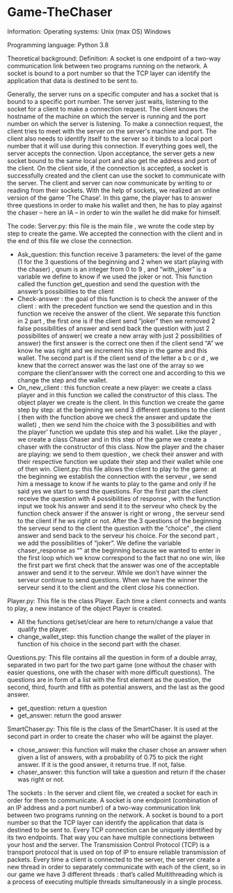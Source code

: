 # Game-TheChaser
Information:
Operating systems:
Unix (max OS)
Windows

Programming language:
Python 3.8


Theoretical background:
Definition:
A socket is one endpoint of a two-way communication link between two programs running on the network. A socket is bound to a port number so that the TCP layer can identify the application that data is destined to be sent to.

Generally, the server runs on a specific computer and has a socket that is bound to a specific port number. The server just waits, listening to the socket for a client to make a connection request.
The client knows the hostname of the machine on which the server is running and the port number on which the server is listening. To make a connection request, the client tries to meet with the server on the server's machine and port. The client also needs to identify itself to the server so it binds to a local port number that it will use during this connection. If everything goes well, the server accepts the connection. Upon acceptance, the server gets a new socket bound to the same local port and also get the address and port of the client. On the client side, if the connection is accepted, a socket is successfully created and the client can use the socket to communicate with the server. The client and server can now communicate by writing to or reading from their sockets.
	With the help of sockets, we realized an online version of the game ‘The Chase’. In this game, the player has to answer three questions in order to make his wallet and then, he has to play against the chaser – here an IA – in order to win the wallet he did make for himself.







The code:
Server.py: this file is the main file , we wrote the code step by step to create the game. We accepted the connection with the client and in the end of this file we close the connection.
-	Ask_question: this function receive 3 parameters: the level of the game (1 for the 3 questions of the beginning and 2 when we start playing with the chaser) , qnum is an integer from 0 to 9 , and “with_joker” is a variable we define to know if we used the joker or not. This function called the function get_question and send the question with the answer’s possibilities to the client 
-	Check-answer : the goal of this function is to check the answer of the client : with the precedent function we send the question and in this function we receive the answer of the client. We separate this function in 2 part , the first one is if the client send “joker” then we removed 2 false possibilities of answer and send back the question with just 2 possibilites of answer( we create a new array with just 2 possibilities of answer) the first answer is the correct one then if the client send “A” we know he was right and we increment his step in the game and this wallet. The second part is if the client send of the letter a b c or d , we knew that the correct answer was the last one of the array so we compare the client’answer with the correct one and according to this we change the step and the wallet.
-	On_new_client : this function create a new player: we create a class player and in this function we called the constructor of this class. The object player we create is the client. In this function we create the game step by step: at the beginning we send 3 different questions to the client ( then with the function above we check the answer and update the wallet) , then we send him the choice with the 3 possibilities and with the player’ function we update this step and his wallet. Like the player , we create a class Chaser and in this step of the game we create a chaser with the constructor of this class. Now the player and the chaser are playing: we send to them question , we check their answer and with their respective function we update their step and their wallet while one of then win.
Client.py: this file allows the client to play to the game: at the beginning we establish the connection with the serveur , we send him a message to know if he wants to play to the game and only if he said yes we start to send the questions. 
For the first part the client receive the question with 4 possibilities of response , with the function input we took his answer and send it to the serveur who check by the function check answer if the answer is right or wrong , the serveur send to the client if he ws right or not. After the 3 questions of the beginning the serveur send to the client the question with the “choice” , the client answer and send back to the serveur his choice. 
For the second part , we add the possibilities of “joker”. We define the variable chaser_response as “” at the beginning because we wanted to enter in the first loop which we know correspond to the fact that no one win, like the first part we first check that the answer was one of the acceptable answer and send it to the serveur. While we don’t have winner the serveur continue to send questions. When we have the winner the serveur send it to the client and the client close his connection. 
	

Player.py:
	This file is the class Player. Each time a client connects and wants to play, a new instance of the object Player is created.
-	All the functions get/set/clear are here to return/change a value that qualify the player.
-	change_wallet_step: this function change the wallet of the player in function of his choice in the second part with the chaser. 

Questions.py:
	This file contains all the question in form of a double array, separated in two part for the two part game (one without the chaser with easier questions, one with the chaser with more difficult questions).
	The questions are in form of a list with the first element as the question, the second, third, fourth and fifth as potential answers, and the last as the good answer.
-	get_question: return a question
-	get_answer: return the good answer

SmartChaser.py:
	This file is the class of the SmartChaser. It is used at the second part in order to create the chaser who will be against the player.
-	chose_answer: this function will make the chaser chose an answer when given a list of answers, with a probability of 0.75 to pick the right answer. If it is the good answer, it returns true. If not, false.
-	chaser_answer: this function will take a question and return if the chaser was right or not.



The sockets :
	In the server and client file, we created a socket for each in order for them to communicate.
A socket is one endpoint (combination of an IP address and a port number) of a two-way communication link between two programs running on the network. A socket is bound to a port number so that the TCP layer can identify the application that data is destined to be sent to.  Every TCP connection can be uniquely identified by its two endpoints. That way you can have multiple connections between your host and the server. The Transmission Control Protocol (TCP) is a transport protocol that is used on top of IP to ensure reliable transmission of packets.
Every time a client is connected to the server, the server create a new thread in order to separately communicate with each of the client, so in our game we have 3 different threads : that’s called Multithreading which is a process of executing multiple threads simultaneously in a single process.



 















































































































































































